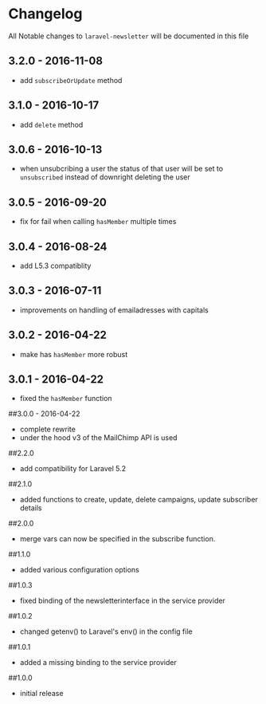 # Changelog

All Notable changes to `laravel-newsletter` will be documented in this file

## 3.2.0 - 2016-11-08

- add `subscribeOrUpdate` method

## 3.1.0 - 2016-10-17

- add `delete` method

## 3.0.6 - 2016-10-13

- when unsubcribing a user the status of that user will be set to `unsubscribed` instead of downright deleting the user

## 3.0.5 - 2016-09-20

- fix for fail when calling `hasMember` multiple times

## 3.0.4 - 2016-08-24

- add L5.3 compatiblity 

## 3.0.3 - 2016-07-11
- improvements on handling of emailadresses with capitals

## 3.0.2 - 2016-04-22
- make has `hasMember` more robust

## 3.0.1 - 2016-04-22
- fixed the `hasMember` function

##3.0.0 - 2016-04-22
- complete rewrite
- under the hood v3 of the MailChimp API is used

##2.2.0
- add compatibility for Laravel 5.2

##2.1.0
- added functions to create, update, delete campaigns, update subscriber details

##2.0.0
- merge vars can now be specified in the subscribe function.

##1.1.0
- added various configuration options

##1.0.3
- fixed binding of the newsletterinterface in the service provider

##1.0.2
- changed getenv() to Laravel's env() in the config file

##1.0.1
- added a missing binding to the service provider

##1.0.0

- initial release

